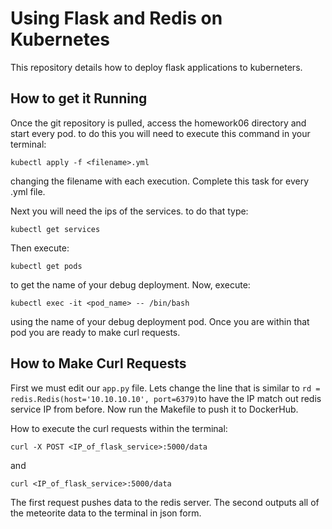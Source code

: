 # Using Flask and Redis on Kubernetes
This repository details how to deploy flask applications to kuberneters.
## How to get it Running
Once the git repository is pulled, access the homework06 directory and start every pod. to do this you will need to execute this command in your terminal:

    kubectl apply -f <filename>.yml
changing the filename with each execution. Complete this task for every .yml file.

Next you will need the ips of the services. to do that type:

    kubectl get services
Then execute:

    kubectl get pods
to get the name of your debug deployment.
Now, execute:

    kubectl exec -it <pod_name> -- /bin/bash
using the name of your debug deployment pod. Once you are within that pod you are ready to make curl requests.
## How to Make Curl Requests
First we must edit our `app.py` file. Lets change the line that is similar to `rd = redis.Redis(host='10.10.10.10', port=6379)`to have the IP match out redis service IP from before. Now run the Makefile to push it to DockerHub.

How to execute the curl requests within the terminal:

	curl -X POST <IP_of_flask_service>:5000/data
and

	curl <IP_of_flask_service>:5000/data

The first request pushes data to the redis server. The second outputs all of the meteorite data to the terminal in json form.
